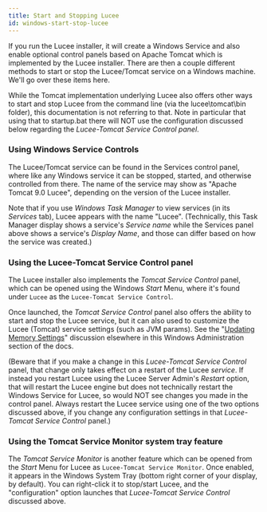 ```yaml
---
title: Start and Stopping Lucee
id: windows-start-stop-lucee
---
```


If you run the Lucee installer, it will create a Windows Service and also enable optional control panels based on Apache Tomcat which is implemented by the Lucee installer. There are then a couple different methods to start or stop the Lucee/Tomcat service on a Windows machine. We'll go over these items here.

While the Tomcat implementation underlying Lucee also offers other ways to start and stop Lucee from the command line (via the lucee\tomcat\bin folder), this documentation is not referring to that. Note in particular that using that to startup.bat there will NOT use the configuration discussed below regarding the _Lucee-Tomcat Service Control panel_.

### Using Windows Service Controls ###

The Lucee/Tomcat service can be found in the Services control panel, where like any Windows service it can be stopped, started, and otherwise controlled from there. The name of the service may show as "Apache Tomcat 9.0 Lucee", depending on the version of the Lucee installer. 

Note that if you use _Windows Task Manager_ to view services (in its _Services_ tab), Lucee appears with the name "Lucee". (Technically, this Task Manager display shows a service's _Service name_ while the Services panel above shows a service's _Display Name_, and those can differ based on how the service was created.)

### Using the Lucee-Tomcat Service Control panel ###

The Lucee installer also implements the _Tomcat Service Control_ panel, which can be opened using the Windows _Start_ Menu, where it's found under `Lucee` as the `Lucee-Tomcat Service Control`.

Once launched, the _Tomcat Service Control_ panel also offers the ability to start and stop the Lucee service, but it can also used to customize the Lucee (Tomcat) service settings (such as JVM params). See the "[Updating Memory Settings](../03.updating-memory-settings/page.md)" discussion elsewhere in this Windows Administration section of the docs.

(Beware that if you make a change in this _Lucee-Tomcat Service Control_ panel, that change only takes effect on a restart of the Lucee _service_. If instead you restart Lucee using the Lucee Server Admin's _Restart_ option, that will restart the Lucee engine but does not technically restart the Windows Service for Lucee, so would NOT see changes you made in the control panel. Always restart the Lucee service using one of the two options discussed above, if you change any configuration settings in that _Lucee-Tomcat Service Control_ panel.)

### Using the Tomcat Service Monitor system tray feature

The _Tomcat Service Monitor_ is another feature which can be opened from the _Start_ Menu for Lucee as `Lucee-Tomcat Service Monitor`. Once enabled, it appears in the Windows System Tray (bottom right corner of your display, by default). You can right-click it to stop/start Lucee, and the "configuration" option launches that _Lucee-Tomcat Service Control_ discussed above.
